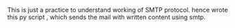 This is just a practice to understand working of SMTP protocol.
hence wrote this py script , which sends the mail with written content using smtp.
